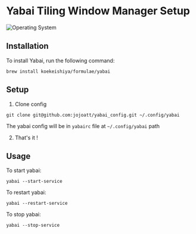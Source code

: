 # Yabai Tiling Window Manager Setup
![Operating System](https://img.shields.io/badge/mac%20os-000000?style=for-the-badge&logo=apple&logoColor=white)

## Installation
To install Yabai, run the following command:
```
brew install koekeishiya/formulae/yabai
```

## Setup
1. Clone config
```
git clone git@github.com:jojoatt/yabai_config.git ~/.config/yabai
```
The yabai config will be in `yabairc` file at `~/.config/yabai` path

2. That's it !

## Usage
To start yabai:
```
yabai --start-service
```
To restart yabai:
```
yabai --restart-service
```
To stop yabai:
```
yabai --stop-service
```